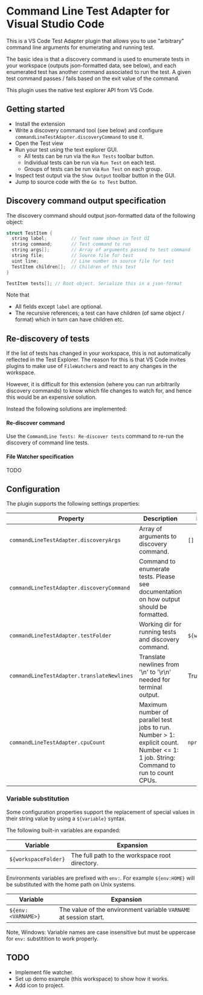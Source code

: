 # Command Line Test Adapter for Visual Studio Code

This is a VS Code Test Adapter plugin that allows you to use "arbitrary" command line arguments for enumerating and running test.

The basic idea is that a discovery command is used to enumerate tests in your workspace (outputs json-formatted data, see below), and each enumerated test has another command associated to run the test. A given test command passes / fails based on the exit value of the command.

This plugin uses the native test explorer API from VS Code.


## Getting started

 - Install the extension
 - Write a discovery command tool (see below) and configure `commandLineTestAdapter.discoveryCommand` to use it.
 - Open the Test view
 - Run your test using the text explorer GUI.
   - All tests can be run via the `Run Tests` toolbar button.
   - Individual tests can be run via `Run Test` on each test.
   - Groups of tests can be run via `Run Test` on each group.
 - Inspect test output via the `Show Output` toolbar button in the GUI.
 - Jump to source code with the `Go to Test` button.


## Discovery command output specification

The discovery command should output json-formatted data of the following object:

```C
struct TestItem {
  string label;         // Test name shown in Test UI
  string command;       // Test command to run
  string args[];        // Array of arguments passed to test command
  string file;          // Source file for test
  uint line;            // Line number in source file for test
  TestItem children[];  // Children of this test
}

TestItem tests[]; // Root object. Serialize this in a json-format
```

Note that

* All fields except `label` are optional.
* The recursive references; a test can have children (of same object / format) which in turn can have children etc.


## Re-discovery of tests

If the list of tests has changed in your workspace, this is not automatically reflected in the Test Explorer.
The reason for this is that VS Code invites plugins to make use of `FileWatcher`s and react to any changes
in the workspace. 

However, it is difficult for this extension (where you can run arbitrarily discovery commands) to know which
file changes to watch for, and hence this would be an expensive solution.

Instead the following solutions are implemented:

#### Re-discover command
Use the `CommandLine Tests: Re-discover tests` command to re-run the discovery of command line tests.

#### File Watcher specification
TODO

## Configuration

The plugin supports the following settings properties:

| Property                                   | Description                                                                                                                        | Default value
| ------------------------------------------ | ---------------------------------------------------------------------------------------------------------------------------------- | ---------------------
| `commandLineTestAdapter.discoveryArgs`     | Array of arguments to discovery command.                                                                                           | `[]`
| `commandLineTestAdapter.discoveryCommand`  | Command to enumerate tests. Please see documentation on how output should be formatted.                                            |
| `commandLineTestAdapter.testFolder`        | Working dir for running tests and discovery command.                                                                               | `${workspaceFolder}`
| `commandLineTestAdapter.translateNewlines` | Translate newlines from '\n' to '\r\n' needed for terminal output.                                                                 | True
| `commandLineTestAdapter.cpuCount`          | Maximum number of parallel test jobs to run. Number > 1: explicit count. Number <= 1: 1 job. String: Command to run to count CPUs. | `nproc`

### Variable substitution

Some configuration properties support the replacement of special values in their string value by using a `${variable}` syntax.

The following built-in variables are expanded:

| Variable             | Expansion                                      |
| -------------------- | ---------------------------------------------- |
| `${workspaceFolder}` | The full path to the workspace root directory. |

Environments variables are prefixed with `env:`. For example `${env:HOME}` will be substituted with the home path on Unix systems.

| Variable           | Expansion                                                         |
| ------------------ | ----------------------------------------------------------------- |
| `${env:<VARNAME>}` | The value of the environment variable `VARNAME` at session start. |

Note, Windows: Variable names are case insensitive but must be uppercase for `env:` substitition to work properly.


## TODO
 - Implement file watcher.
 - Set up demo example (this workspace) to show how it works.
 - Add icon to project.
